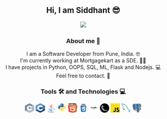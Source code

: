 <h2 align="center">Hi, I am Siddhant 😎</h2>

<p align="center">
  <img src="https://media.giphy.com/media/p4NLw3I4U0idi/giphy.gif"/>
</p>

<h3 align="center">About me 🤨</h3>
<p align="center">
I am a Software Developer from Pune, India. 🤓</br>
I'm currently working at Mortgagekart as a SDE. 👨‍💻</br>
I have projects in Python, OOPS, SQL, ML, Flask and Nodejs. 💻</br>
Feel free to contact. 📱
</p>

<h3 align="center">Tools 🛠️ and Technologies 💻</h3>
<p align="center">
  <img src="https://github.com/sidvsukhi/sidvsukhi/blob/main/images/c.svg" width="25" height="25"/>
  <img src="https://github.com/sidvsukhi/sidvsukhi/blob/main/images/cpp.svg" width="25" height="25"/>
  <img src="https://github.com/sidvsukhi/sidvsukhi/blob/main/images/java-original.svg" width="25" height="25"/>
  <img src="https://github.com/sidvsukhi/sidvsukhi/blob/main/images/python-original.svg" width="25" height="25"/>
  <img src="https://github.com/sidvsukhi/sidvsukhi/blob/main/images/html5.svg" width="25" height="25"/>
  <img src="https://github.com/sidvsukhi/sidvsukhi/blob/main/images/css.svg" width="25" height="25"/>
  <img src="https://github.com/sidvsukhi/sidvsukhi/blob/main/images/nodejs.jpg" width="25" height="25"/>
  <img src="https://github.com/sidvsukhi/sidvsukhi/blob/main/images/flask.png" width="25" height="25"/>
  <img src="https://github.com/sidvsukhi/sidvsukhi/blob/main/images/javascript.svg" width="25" height="25"/>
  <img src="https://github.com/sidvsukhi/sidvsukhi/blob/main/images/mysql.svg" width="25" height="25"/>
  <img src="https://github.com/sidvsukhi/sidvsukhi/blob/main/images/postgresql.svg" width="25" height="25"/>
</p>
